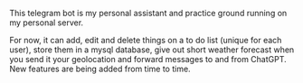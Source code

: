 This telegram bot is my personal assistant and practice ground running on my personal server.

For now, it can add, edit and delete things on a to do list (unique for each user), store them in a mysql database, give out short weather forecast when you send it your geolocation and forward messages to and from ChatGPT. New features are being added from time to time.
